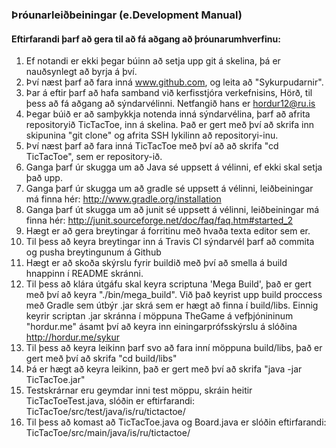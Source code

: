 ### Þróunarleiðbeiningar (e.Development Manual)
#### Eftirfarandi þarf að gera til að fá aðgang að þróunarumhverfinu:

1. Ef notandi er ekki þegar búinn að setja upp git á skelina, þá er nauðsynlegt að byrja á því.
2. Því næst þarf að fara inná www.github.com, og leita að "Sykurpudarnir".
3. Þar á eftir þarf að hafa samband við kerfisstjóra verkefnisins, Hörð, til þess að fá aðgang að sýndarvélinni. Netfangið hans er hordur12@ru.is
4. Þegar búið er að samþykkja notenda inná sýndarvélina, þarf að afrita repositoryið TicTacToe, inn á skelina. Það er gert með því að skrifa inn skipunina "git clone" og afrita SSH lykilinn að repositoryi-inu.
5. Því næst þarf að fara inná TicTacToe með því að að skrifa "cd TicTacToe", sem er repository-ið.
6. Ganga þarf úr skugga um að Java sé uppsett á vélinni, ef ekki skal setja það upp.
7. Ganga þarf úr skugga um að gradle sé uppsett á vélinni, leiðbeiningar má finna hér: http://www.gradle.org/installation
8. Ganga þarf út skugga um að junit sé uppsett á vélinni, leiðbeiningar má finna hér: http://junit.sourceforge.net/doc/faq/faq.htm#started_2
9. Hægt er að gera breytingar á forritinu með hvaða texta editor sem er.
10. Til þess að keyra breytingar inn á Travis CI sýndarvél þarf að commita og pusha breytingunum á Github
11. Hægt er að skoða skýrslu fyrir buildið með því að smella á build hnappinn í README skránni.
12. Til þess að klára útgáfu skal keyra scriptuna 'Mega Build', það er gert með því að keyra "./bin/mega_build". Við það keyrist upp build proccess með Gradle sem útbýr .jar skrá sem er hægt að finna í build/libs. Einnig keyrir scriptan .jar skránna í möppuna TheGame á vefþjónininum "hordur.me" ásamt því að keyra inn einingarprófsskýrslu á slóðina http://hordur.me/sykur
13. Til þess að keyra leikinn þarf svo að fara inní möppuna build/libs, það er gert með því að skrifa "cd build/libs"
14. Þá er hægt að keyra leikinn, það er gert með því að skrifa "java -jar TicTacToe.jar"
15. Testskrárnar eru geymdar inni test möppu, skráin heitir TicTacToeTest.java, slóðin er eftirfarandi: TicTacToe/src/test/java/is/ru/tictactoe/
16. Til þess að komast að TicTacToe.java og Board.java er slóðin eftirfarandi: TicTacToe/src/main/java/is/ru/tictactoe/
